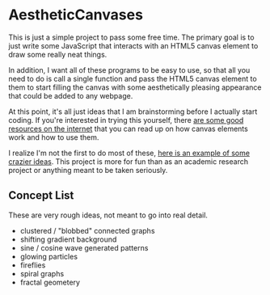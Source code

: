 # AestheticCanvases
This is just a simple project to pass some free time. The primary goal is to just write some JavaScript that interacts with an HTML5 canvas element to draw some really neat things.

In addition, I want all of these programs to be easy to use, so that all you need to do is call a single function and pass the HTML5 canvas element to them to start filling the canvas with some aesthetically pleasing appearance that could be added to any webpage.

At this point, it's all just ideas that I am brainstorming before I actually start coding. If you're interested in trying this yourself, there [are some good resources on the internet](https://www.w3schools.com/graphics/canvas_intro.asp) that you can read up on how canvas elements work and how to use them.

I realize I'm not the first to do most of these, [here is an example of some crazier ideas](https://www.jwz.org/xscreensaver/screenshots/). This project is more for fun than as an academic research project or anything meant to be taken seriously.

## Concept List
These are very rough ideas, not meant to go into real detail.
- clustered / "blobbed" connected graphs
- shifting gradient background
- sine / cosine wave generated patterns
- glowing particles
- fireflies
- spiral graphs
- fractal geometery
